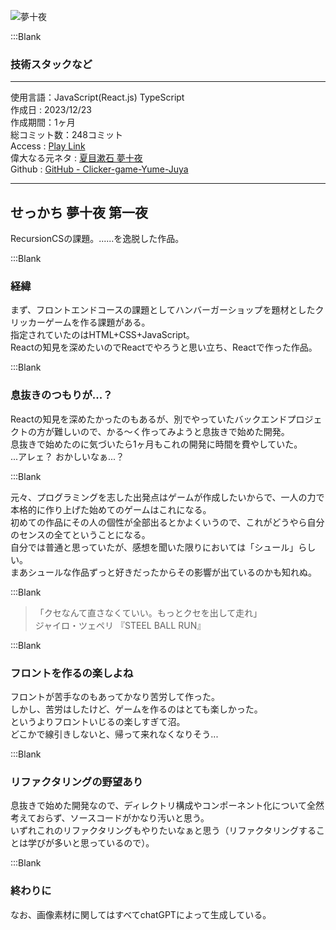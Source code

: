 

![夢十夜](/pages/Products/page/yume-juya/img/yume-juya_top.jpg)  

:::Blank  

### 技術スタックなど  

---  

使用言語：JavaScript(React.js) TypeScript  
作成日 : 2023/12/23  
作成期間：1ヶ月  
総コミット数：248コミット  
Access : [Play Link](https://clicker-game-yume-juya.vercel.app)  
偉大なる元ネタ : [夏目漱石 夢十夜](https://www.aozora.gr.jp/cards/000148/files/799_14972.html)  
Github : [GitHub - Clicker-game-Yume-Juya](https://github.com/kip2/Clicker-game-Yume-Juya)  

---  

## せっかち 夢十夜 第一夜  

RecursionCSの課題。......を逸脱した作品。  

:::Blank

### 経緯  

まず、フロントエンドコースの課題としてハンバーガーショップを題材としたクリッカーゲームを作る課題がある。    
指定されていたのはHTML+CSS+JavaScript。    
Reactの知見を深めたいのでReactでやろうと思い立ち、Reactで作った作品。    

:::Blank


### 息抜きのつもりが...？    

Reactの知見を深めたかったのもあるが、別でやっていたバックエンドプロジェクトの方が難しいので、かる〜く作ってみようと息抜きで始めた開発。    
息抜きで始めたのに気づいたら1ヶ月もこれの開発に時間を費やしていた。    
...アレェ？ おかしいなぁ...？    

:::Blank


元々、プログラミングを志した出発点はゲームが作成したいからで、一人の力で本格的に作り上げた始めてのゲームはこれになる。    
初めての作品にその人の個性が全部出るとかよくいうので、これがどうやら自分のセンスの全てということになる。    
自分では普通と思っていたが、感想を聞いた限りにおいては「シュール」らしい。    
まあシュールな作品ずっと好きだったからその影響が出ているのかも知れぬ。    

:::Blank

 > 「クセなんて直さなくていい。もっとクセを出して走れ」    
 >  ジャイロ・ツェペリ 『STEEL BALL RUN』    

:::Blank

### フロントを作るの楽しよね    

  
  
フロントが苦手なのもあってかなり苦労して作った。    
しかし、苦労はしたけど、ゲームを作るのはとても楽しかった。    
というよりフロントいじるの楽しすぎて沼。    
どこかで線引きしないと、帰って来れなくなりそう...    


:::Blank


### リファクタリングの野望あり    

息抜きで始めた開発なので、ディレクトリ構成やコンポーネント化について全然考えておらず、ソースコードがかなり汚いと思う。    
いずれこれのリファクタリングもやりたいなぁと思う（リファクタリングすることは学びが多いと思っているので）。    


:::Blank


### 終わりに    

なお、画像素材に関してはすべてchatGPTによって生成している。    
